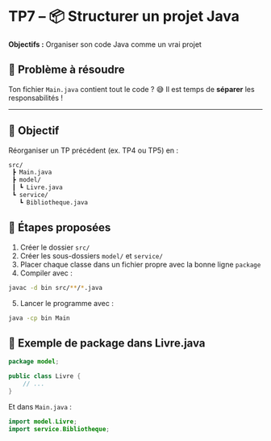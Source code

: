 # TP7 – 📦 Structurer un projet Java

**Objectifs :** Organiser son code Java comme un vrai projet

## 🧱 Problème à résoudre

Ton fichier `Main.java` contient tout le code ? 😅 Il est temps de **séparer** les responsabilités !

---

## 📁 Objectif

Réorganiser un TP précédent (ex. TP4 ou TP5) en :

```bash
src/
 ┣ Main.java
 ┣ model/
 ┃ ┗ Livre.java
 ┗ service/
   ┗ Bibliotheque.java
```

## 🎯 Étapes proposées

1. Créer le dossier `src/`
2. Créer les sous-dossiers `model/` et `service/`
3. Placer chaque classe dans un fichier propre avec la bonne ligne `package`
4. Compiler avec :
```bash
javac -d bin src/**/*.java
```
5. Lancer le programme avec :
```bash
java -cp bin Main
```

## 🔧 Exemple de package dans Livre.java

```java
package model;

public class Livre {
    // ...
}
```

Et dans `Main.java` :

```java
import model.Livre;
import service.Bibliotheque;
```
